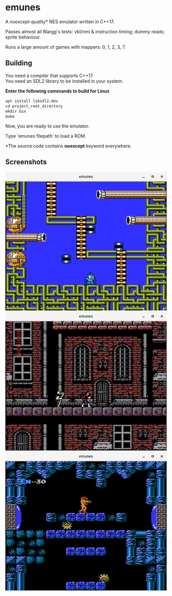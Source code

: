 # emunes
A *noexcept-quality*\* NES emulator written in C++17.

Passes almost all Blargg's tests: vbl/nmi & instruction timing; dummy reads; sprite behaviour.

Runs a large amount of games with mappers: 0, 1, 2, 3, 7.

## Building
You need a compiler that supports C++17.  
You need an SDL2 library to be installed in your system.

**Enter the following commands to build for Linux**
```
apt install libsdl2-dev
cd project_root_directory
mkdir bin
make
```

Now, you are ready to use the emulator.

Type 'emunes filepath' to load a ROM.

\*The source code contains **noexcept** keyword everywhere.

## Screenshots
![alt tag](/res/images/1.png)
![alt tag](/res/images/2.png)
![alt tag](/res/images/3.png)

